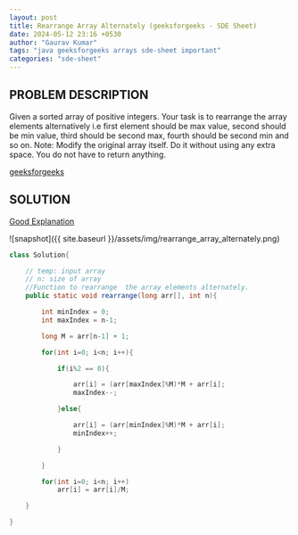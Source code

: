 ```yaml
---
layout: post
title: Rearrange Array Alternately (geeksforgeeks - SDE Sheet)
date: 2024-05-12 23:16 +0530
author: "Gaurav Kumar"
tags: "java geeksforgeeks arrays sde-sheet important"
categories: "sde-sheet"
---
```


## PROBLEM DESCRIPTION

Given a sorted array of positive integers. Your task is to rearrange the array elements alternatively i.e first element should be max value, second should be min value, third should be second max, fourth should be second min and so on.
Note: Modify the original array itself. Do it without using any extra space. You do not have to return anything.

[geeksforgeeks](https://www.geeksforgeeks.org/problems/-rearrange-array-alternately-1587115620/1?page=2)

## SOLUTION

[Good Explanation](https://www.youtube.com/watch?v=kQrezgskpho)

![snapshot]({{ site.baseurl }}/assets/img/rearrange_array_alternately.png)

```java
class Solution{

    // temp: input array
    // n: size of array
    //Function to rearrange  the array elements alternately.
    public static void rearrange(long arr[], int n){

        int minIndex = 0;
        int maxIndex = n-1;

        long M = arr[n-1] + 1;

        for(int i=0; i<n; i++){

            if(i%2 == 0){

                arr[i] = (arr[maxIndex]%M)*M + arr[i];
                maxIndex--;

            }else{

                arr[i] = (arr[minIndex]%M)*M + arr[i];
                minIndex++;

            }

        }

        for(int i=0; i<n; i++)
            arr[i] = arr[i]/M;

    }

}
```
